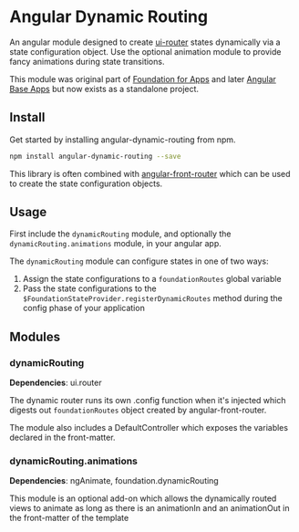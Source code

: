 # Angular Dynamic Routing
An angular module designed to create [ui-router](https://github.com/angular-ui/ui-router) states dynamically via a state configuration object.  Use the optional animation module to provide fancy animations during state transitions.

This module was original part of [Foundation for Apps](https://github.com/zurb/foundation-apps) and later [Angular Base Apps](https://github.com/base-apps/angular-base-apps) but now exists as a standalone project.

## Install

Get started by installing angular-dynamic-routing from npm.

```bash
npm install angular-dynamic-routing --save
```

This library is often combined with [angular-front-router](https://github.com/base-apps/angular-front-router) which can be used to create the state configuration objects.

## Usage

First include the `dynamicRouting` module, and optionally the `dynamicRouting.animations` module, in your angular app.

The `dynamicRouting` module can configure states in one of two ways:

1. Assign the state configurations to a `foundationRoutes` global variable
2. Pass the state configurations to the `$FoundationStateProvider.registerDynamicRoutes` method during the config phase of your application

## Modules

### dynamicRouting
**Dependencies**: ui.router

The dynamic router runs its own .config function when it's injected which digests out `foundationRoutes` object created by angular-front-router.

The module also includes a DefaultController which exposes the variables declared in the front-matter.

### dynamicRouting.animations
**Dependencies**: ngAnimate, foundation.dynamicRouting

This module is an optional add-on which allows the dynamically routed views to animate as long as there is an animationIn and an animationOut in the front-matter of the template
